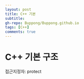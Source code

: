 ```yaml
---
layout: post
title: C++ 기본
subtitle:
gh-repo: Buppong/Buppong.github.io
tags: [C++]
comments: true
---
```




# C++ 기본 구조

접근지정자: protect